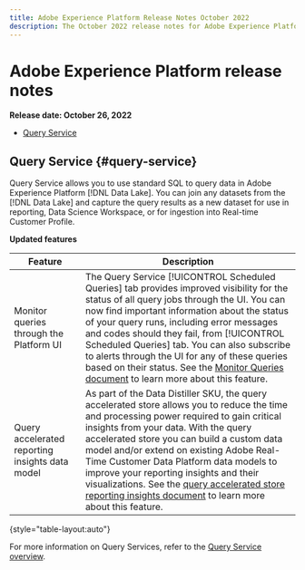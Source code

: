 ```yaml
---
title: Adobe Experience Platform Release Notes October 2022
description: The October 2022 release notes for Adobe Experience Platform.
---
```

# Adobe Experience Platform release notes 

**Release date: October 26, 2022**

- [Query Service](#query-service)

## Query Service {#query-service}

Query Service allows you to use standard SQL to query data in Adobe Experience Platform [!DNL Data Lake]. You can join any datasets from the [!DNL Data Lake] and capture the query results as a new dataset for use in reporting, Data Science Workspace, or for ingestion into Real-time Customer Profile.

**Updated features**

| Feature | Description |
| --- | --- |
| Monitor queries through the Platform UI | The Query Service [!UICONTROL Scheduled Queries] tab provides improved visibility for the status of all query jobs through the UI. You can now find important information about the status of your query runs, including error messages and codes should they fail, from [!UICONTROL Scheduled Queries] tab. You can also subscribe to alerts through the UI for any of these queries based on their status. See the [Monitor Queries document](https://experienceleague.adobe.com/docs/experience-platform/query/monitor-queries.html) to learn more about this feature. |
| Query accelerated reporting insights data model | As part of the Data Distiller SKU, the query accelerated store allows you to reduce the time and processing power required to gain critical insights from your data. With the query accelerated store you can build a custom data model and/or extend on existing Adobe Real-Time Customer Data Platform data models to improve your reporting insights and their visualizations. See the [query accelerated store reporting insights document](https://experienceleague.adobe.com/docs/experience-platform/query/query-accelerated-store/reporting-insights-data-model.html) to learn more about this feature.  |

{style="table-layout:auto"}

For more information on Query Services, refer to the [Query Service overview](../../query-service/home.md).
